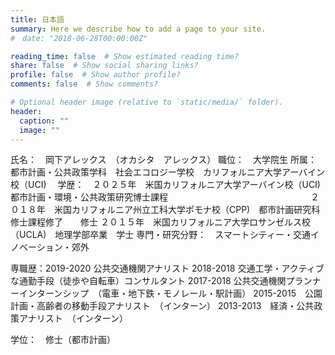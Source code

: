 ```yaml
---
title: 日本語
summary: Here we describe how to add a page to your site.
#　date: "2018-06-28T00:00:00Z"

reading_time: false  # Show estimated reading time?
share: false  # Show social sharing links?
profile: false  # Show author profile?
comments: false  # Show comments?

# Optional header image (relative to `static/media/` folder).
header:
  caption: ""
  image: ""
---
```

氏名：　岡下アレックス　（オカシタ　アレックス）
職位：　大学院生
所属：都市計画・公共政策学科　社会エコロジー学校　カリフォルニア大学アーバイン校（UCI)　
学歴：　２０２５年　米国カリフォルニア大学アーバイン校（UCI)　都市計画・環境・公共政策研究博士課程　　　　　　　　　　　　　　　　
        ２０１８年　米国カリフォルニア州立工科大学ポモナ校（CPP)　都市計画研究科修士課程修了　　修士
        ２０１５年　米国カリフォルニア大学ロサンゼルス校（UCLA)　地理学部卒業　学士
専門・研究分野：　スマートシティー・交通イノベーション・郊外

専職歴：2019-2020 公共交通機関アナリスト
       2018-2018 交通工学・アクティブな通勤手段（徒歩や自転車）コンサルタント
       2017-2018 公共交通機関プランナーインターンシップ　（電車・地下鉄・モノレール・駅計画）
       2015-2015　公園計画・高齢者の移動手段アナリスト　（インターン）
       2013-2013　経済・公共政策アナリスト　（インターン）
      
学位：　修士（都市計画）
